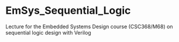 # EmSys_Sequential_Logic
Lecture for the Embedded Systems Design course (CSC368/M68) on sequential logic design with Verilog

